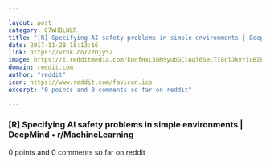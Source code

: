 ```yaml
---

layout: post
category: C7WHBLNLR
title: "[R] Specifying AI safety problems in simple environments | DeepMind • r/MachineLearning"
date: 2017-11-28 18:13:16
link: https://vrhk.co/2zOjy52
image: https://i.redditmedia.com/kUdfHxL50MSyubGCloqT6SeLTI8cTJkYrIuBZFHPOfI.jpg?w=320&s=d59689d11ff27e7b07b996990990f4a6
domain: reddit.com
author: "reddit"
icon: https://www.reddit.com/favicon.ico
excerpt: "0 points and 0 comments so far on reddit"

---
```


### [R] Specifying AI safety problems in simple environments | DeepMind • r/MachineLearning

0 points and 0 comments so far on reddit